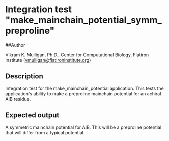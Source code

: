 # Integration test "make\_mainchain\_potential\_symm\_preproline"

##Author

Vikram K. Mulligan, Ph.D., Center for Computational Biology, Flatiron Institute (vmulligan@flatironinstitute.org)

## Description

Integration test for the make\_mainchain\_potential application.  This tests the application's ability to make a
preproline mainchain potential for an achiral AIB residue.

## Expected output

A symmetric mainchain potential for AIB.  This will be a preproline potential that will differ from
a typical potential.
